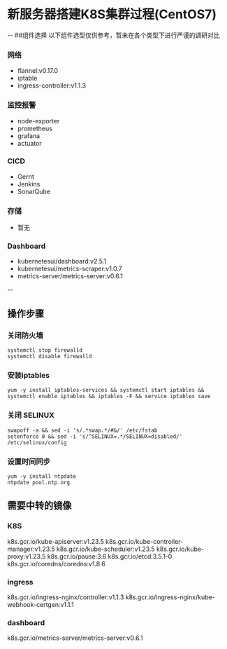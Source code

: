 # 新服务器搭建K8S集群过程(CentOS7)

--
##组件选择
以下组件选型仅供参考，暂未在各个类型下进行严谨的调研对比


### 网络

- flannel:v0.17.0
- iptable
- ingress-controller:v1.1.3

### 监控报警

- node-exporter
- prometheus
- grafana
- actuator

### CICD

- Gerrit
- Jenkins
- SonarQube

### 存储

- 暂无

### Dashboard

- kubernetesui/dashboard:v2.5.1
- kubernetesui/metrics-scraper:v1.0.7
- metrics-server/metrics-server:v0.6.1

--
## 操作步骤
### 关闭防火墙
```
systemctl stop firewalld
systemctl disable firewalld
```
### 安装iptables
```
yum -y install iptables-services && systemctl start iptables && systemctl enable iptables && iptables -F && service iptables save
```
### 关闭 SELINUX
```
swapoff -a && sed -i 's/.*swap.*/#&/' /etc/fstab
setenforce 0 && sed -i 's/^SELINUX=.*/SELINUX=disabled/' /etc/selinux/config
```
### 设置时间同步
```
yum -y install ntpdate
ntpdate pool.ntp.org
```

## 需要中转的镜像
### K8S
k8s.gcr.io/kube-apiserver:v1.23.5
k8s.gcr.io/kube-controller-manager:v1.23.5
k8s.gcr.io/kube-scheduler:v1.23.5
k8s.gcr.io/kube-proxy:v1.23.5
k8s.gcr.io/pause:3.6
k8s.gcr.io/etcd:3.5.1-0
k8s.gcr.io/coredns/coredns:v1.8.6
### ingress
k8s.gcr.io/ingress-nginx/controller:v1.1.3
k8s.gcr.io/ingress-nginx/kube-webhook-certgen:v1.1.1
### dashboard
k8s.gcr.io/metrics-server/metrics-server:v0.6.1